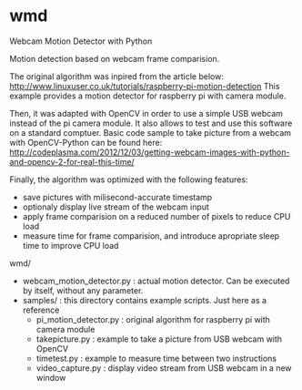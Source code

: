 # wmd
Webcam Motion Detector with Python

Motion detection based on webcam frame comparision.

The original algorithm was inpired from the article below:
  http://www.linuxuser.co.uk/tutorials/raspberry-pi-motion-detection
This example provides a motion detector for raspberry pi with camera module.

Then, it was adapted with OpenCV in order to use a simple USB webcam instead of the pi camera module.
It also allows to test and use this software on a standard comptuer.
Basic code sample to take picture from a webcam with OpenCV-Python can be found here:
  http://codeplasma.com/2012/12/03/getting-webcam-images-with-python-and-opencv-2-for-real-this-time/

Finally, the algorithm was optimized with the following features:
 - save pictures with milisecond-accurate timestamp
 - optionaly display live stream of the webcam input
 - apply frame comparision on a reduced number of pixels to reduce CPU load
 - measure time for frame comparision, and introduce apropriate sleep time to improve CPU load


wmd/
  - webcam_motion_detector.py : actual motion detector. Can be executed by itself, without any parameter.
  - samples/ : this directory contains example scripts. Just here as a reference
	 - pi_motion_detector.py :	original algorithm for raspberry pi with camera module
	 - takepicture.py        :	example to take a picture from USB webcam with OpenCV
	 - timetest.py           :	example to measure time between two instructions
	 - video_capture.py	     :	display video stream from USB webcam in a new window
